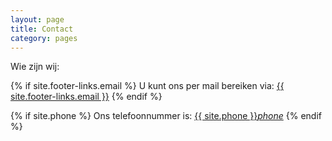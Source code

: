 ```yaml
---
layout: page
title: Contact
category: pages
---
```


Wie zijn wij:


{% if site.footer-links.email %}
U kunt ons per mail bereiken via: <a href="mailto:{{ site.footer-links.email }}?Subject=Information" target="_top">{{ site.footer-links.email }}</a>
{% endif %}

{% if site.phone %}
Ons telefoonnummer is: <a href="tel:{{ site.phone }}">{{ site.phone }}</a><a href="tel:{{ site.phone }}"><i class="w3-margin-left material-icons">phone</i></a>
{% endif %}
